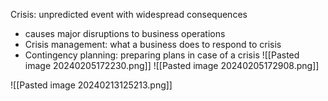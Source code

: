 Crisis: unpredicted event with widespread consequences
- causes major disruptions to business operations
- Crisis management: what a business does to respond to crisis
- Contingency planning: preparing plans in case of a crisis
![[Pasted image 20240205172230.png]]
![[Pasted image 20240205172908.png]]

![[Pasted image 20240213125213.png]]
